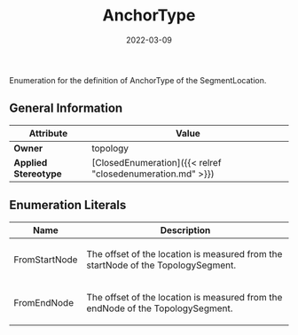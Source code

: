 ﻿---
title: AnchorType
toc: false
type: specs
date: "2022-03-09"
draft: false
specification: VEC
version: 2.0.0
documentType: "Recommendation"
elementType: Class
classes:
  - AnchorType
menu_name: vec-2.0.0
---
<p> Enumeration for the definition of AnchorType of the SegmentLocation.      </p>

## General Information

| Attribute               | Value |
|-------------------------|-------|
| **Owner**               | topology |
| **Applied Stereotype**  | [ClosedEnumeration]({{< relref "closedenumeration.md" >}})<br/>  |

## Enumeration Literals
| Name          | **Description** |
|---------------|-----------------|
| FromStartNode | <p> The offset of the location is measured from the startNode of the TopologySegment.      </p> |
| FromEndNode | <p> The offset of the location is measured from the endNode of the TopologySegment.      </p> |

